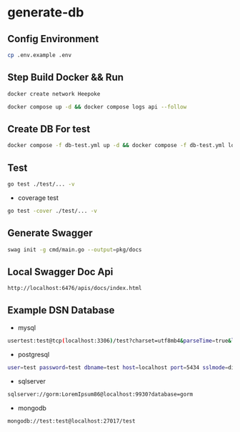 # generate-db

## Config Environment

```bash
cp .env.example .env
```

## Step Build Docker && Run

```bash
docker create network Heepoke
```

```bash
docker compose up -d && docker compose logs api --follow
```

## Create DB For test

```bash
docker compose -f db-test.yml up -d && docker compose -f db-test.yml logs --follow
```

## Test

```bash
go test ./test/... -v
```

- coverage test

```bash
go test -cover ./test/... -v
```

## Generate Swagger

```bash
swag init -g cmd/main.go --output=pkg/docs
```

## Local Swagger Doc Api

```bash
http://localhost:6476/apis/docs/index.html
```

## Example DSN Database

- mysql

```bash
usertest:test@tcp(localhost:3306)/test?charset=utf8mb4&parseTime=true&loc=Local
```

- postgresql

```bash
user=test password=test dbname=test host=localhost port=5434 sslmode=disable TimeZone=Asia/Bangkok
```

- sqlserver

```bash
sqlserver://gorm:LoremIpsum86@localhost:9930?database=gorm
```

- mongodb

```bash
mongodb://test:test@localhost:27017/test
```
